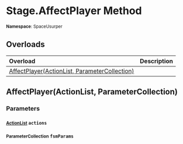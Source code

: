 # Stage.AffectPlayer Method

<small>**Namespace**: SpaceUsurper</small>

## Overloads

<div markdown="1" class="member-table">

| Overload | Description |
| :------- | ----------- |
| [AffectPlayer(ActionList, ParameterCollection)](#ActionList_ParameterCollection_) |  | 

</div>

## AffectPlayer(ActionList, ParameterCollection)
### Parameters
#### <small>[ActionList](../ActionList.md)</small> `actions`

#### <small>ParameterCollection</small> `fsmParams`

